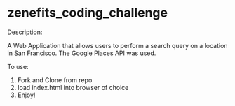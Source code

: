 # zenefits_coding_challenge

Description:

A Web Application that allows users to perform a search query on a location in San Francisco. The Google Places API was used.

To use:
1. Fork and Clone from repo
2. load index.html into browser of choice
3. Enjoy!


